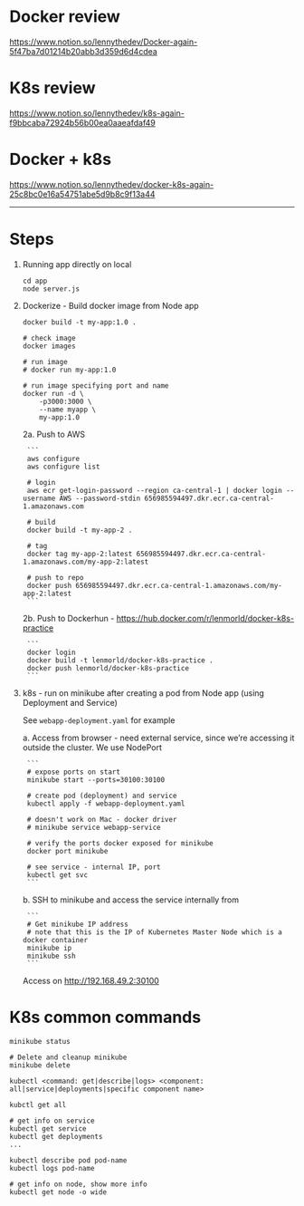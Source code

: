 # Docker review

https://www.notion.so/lennythedev/Docker-again-5f47ba7d01214b20abb3d359d6d4cdea


# K8s review

https://www.notion.so/lennythedev/k8s-again-f9bbcaba72924b56b00ea0aaeafdaf49

# Docker + k8s

https://www.notion.so/lennythedev/docker-k8s-again-25c8bc0e16a54751abe5d9b8c9f13a44


---
# Steps


1. Running app directly on local
    ```
    cd app
    node server.js
    ```

2. Dockerize - Build docker image from Node app

    ```
    docker build -t my-app:1.0 .

    # check image
    docker images

    # run image
    # docker run my-app:1.0

    # run image specifying port and name
    docker run -d \
        -p3000:3000 \
        --name myapp \
        my-app:1.0
    ```

    2a. Push to AWS

        ```
        aws configure
        aws configure list

        # login
        aws ecr get-login-password --region ca-central-1 | docker login --username AWS --password-stdin 656985594497.dkr.ecr.ca-central-1.amazonaws.com

        # build
        docker build -t my-app-2 .

        # tag
        docker tag my-app-2:latest 656985594497.dkr.ecr.ca-central-1.amazonaws.com/my-app-2:latest

        # push to repo
        docker push 656985594497.dkr.ecr.ca-central-1.amazonaws.com/my-app-2:latest
        ```

    2b. Push to Dockerhun
        - https://hub.docker.com/r/lenmorld/docker-k8s-practice

        ```
        docker login
        docker build -t lenmorld/docker-k8s-practice .
        docker push lenmorld/docker-k8s-practice
        ```

3. k8s - run on minikube after creating a pod from Node app (using Deployment and Service)
    
    See `webapp-deployment.yaml` for example

    a. Access from browser - need external service, since we’re accessing it outside the cluster. We use NodePort

        ```
        # expose ports on start
        minikube start --ports=30100:30100

        # create pod (deployment) and service
        kubectl apply -f webapp-deployment.yaml

        # doesn't work on Mac - docker driver
        # minikube service webapp-service

        # verify the ports docker exposed for minikube 
        docker port minikube

        # see service - internal IP, port
        kubectl get svc
        ```

    b. SSH to minikube and access the service internally from

        ```
        # Get minikube IP address
        # note that this is the IP of Kubernetes Master Node which is a docker container
        minikube ip
        minikube ssh
        ```

    Access on http://192.168.49.2:30100

# K8s common commands

```
minikube status
```

```
# Delete and cleanup minikube
minikube delete
```

```
kubectl <command: get|describe|logs> <component: all|service|deployments|specific component name>

kubctl get all

# get info on service
kubectl get service
kubectl get deployments
...

kubectl describe pod pod-name
kubectl logs pod-name

# get info on node, show more info
kubectl get node -o wide
```

